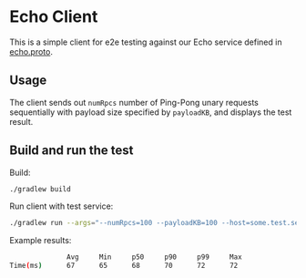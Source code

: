 # Echo Client

This is a simple client for e2e testing against our Echo service defined in [echo.proto](src/main/proto/echo.proto).

## Usage

The client sends out `numRpcs` number of Ping-Pong unary requests sequentially
with payload size specified by `payloadKB`, and displays the test result.

## Build and run the test

Build:

```sh
./gradlew build
```

Run client with test service:

```sh
./gradlew run --args="--numRpcs=100 --payloadKB=100 --host=some.test.service"
```

Example results:

```sh
              Avg     Min     p50     p90     p99     Max
Time(ms)      67      65      68      70      72      72
```

